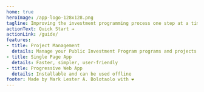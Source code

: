 ```yaml
---
home: true
heroImage: /app-logo-128x128.png
tagline: Improving the investment programming process one step at a time
actionText: Quick Start →
actionLink: /guide/
features:
- title: Project Management
  details: Manage your Public Investment Program programs and projects in one place
- title: Single Page App
  details: Faster, simpler, user-friendly
- title: Progressive Web App
  details: Installable and can be used offline
footer: Made by Mark Lester A. Bolotaolo with ❤️
---
```

